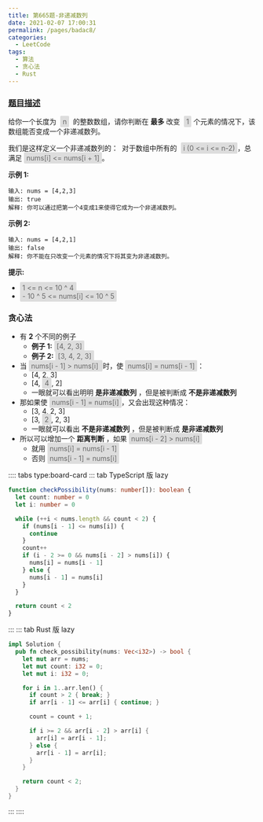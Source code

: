 ```yaml
---
title: 第665题-非递减数列
date: 2021-02-07 17:00:31
permalink: /pages/badac8/
categories:
  - LeetCode
tags:
  - 算法
  - 贪心法
  - Rust
---
```


### [题目描述](https://leetcode-cn.com/problems/non-decreasing-array/)

给你一个长度为  <span style="background: #ddd; color: #666; padding: 3px 5px; border-radius: 2px;">n</span>  的整数数组，请你判断在 **最多** 改变  <span style="background: #ddd; color: #666; padding: 3px 5px; border-radius: 2px;">1</span> 个元素的情况下，该数组能否变成一个非递减数列。

我们是这样定义一个非递减数列的：  对于数组中所有的  <span style="background: #ddd; color: #666; padding: 3px 5px; border-radius: 2px;">i (0 <= i <= n-2)</span>，总满足 <span style="background: #ddd; color: #666; padding: 3px 5px; border-radius: 2px;">nums[i] <= nums[i + 1]</span>。

<!-- more -->

**示例 1:**

```
输入: nums = [4,2,3]
输出: true
解释: 你可以通过把第一个4变成1来使得它成为一个非递减数列。
```

**示例 2:**

```
输入: nums = [4,2,1]
输出: false
解释: 你不能在只改变一个元素的情况下将其变为非递减数列。
```

**提示:**

- <span style="background: #ddd; color: #666; padding: 3px 5px; border-radius: 2px;">1 <= n <= 10 ^ 4</span>
- <span style="background: #ddd; color: #666; padding: 3px 5px; border-radius: 2px;">- 10 ^ 5 <= nums[i] <= 10 ^ 5</span>

### 贪心法

- 有 **2** 个不同的例子
  - **例子 1:** <span style="background: #ddd; color: #666; padding: 3px 5px; border-radius: 2px;">[4, 2, 3]</span>
  - **例子 2:** <span style="background: #ddd; color: #666; padding: 3px 5px; border-radius: 2px;">[3, 4, 2, 3]</span>
- 当 <span style="background: #ddd; color: #666; padding: 3px 5px; border-radius: 2px;">nums[i - 1] > nums[i] </span>时，使 <span style="background: #ddd; color: #666; padding: 3px 5px; border-radius: 2px;">nums[i] = nums[i - 1]</span>：
  - [4, 2, 3]
  - [4, <span style="background: #ddd; color: #666; padding: 3px 5px; border-radius: 2px;">4</span>, 2]
  - 一眼就可以看出明明 **是非递减数列** ，但是被判断成 **不是非递减数列**
- 那如果使 <span style="background: #ddd; color: #666; padding: 3px 5px; border-radius: 2px;">nums[i - 1] = nums[i]</span>，又会出现这种情况：
  - [3, 4, 2, 3]
  - [3, <span style="background: #ddd; color: #666; padding: 3px 5px; border-radius: 2px;">2</span>, 2, 3]
  - 一眼就可以看出 **不是非递减数列** ，但是被判断成 **是非递减数列**
- 所以可以增加一个 **距离判断** ，如果 <span style="background: #ddd; color: #666; padding: 3px 5px; border-radius: 2px;">nums[i - 2] > nums[i]</span>
  - 就用 <span style="background: #ddd; color: #666; padding: 3px 5px; border-radius: 2px;">nums[i] = nums[i - 1]</span>
  - 否则 <span style="background: #ddd; color: #666; padding: 3px 5px; border-radius: 2px;">nums[i - 1] = nums[i]</span>

:::: tabs type:board-card
::: tab TypeScript 版 lazy

```TypeScript
function checkPossibility(nums: number[]): boolean {
  let count: number = 0
  let i: number = 0

  while (++i < nums.length && count < 2) {
    if (nums[i - 1] <= nums[i]) {
      continue
    }
    count++
    if (i - 2 >= 0 && nums[i - 2] > nums[i]) {
      nums[i] = nums[i - 1]
    } else {
      nums[i - 1] = nums[i]
    }
  }

  return count < 2
}
```

:::
::: tab Rust 版 lazy

```Rust
impl Solution {
  pub fn check_possibility(nums: Vec<i32>) -> bool {
    let mut arr = nums;
    let mut count: i32 = 0;
    let mut i: i32 = 0;

    for i in 1..arr.len() {
      if count > 2 { break; }
      if arr[i - 1] <= arr[i] { continue; }

      count = count + 1;

      if i >= 2 && arr[i - 2] > arr[i] {
        arr[i] = arr[i - 1];
      } else {
        arr[i - 1] = arr[i];
      }
    }

    return count < 2;
  }
}
```

:::
::::
